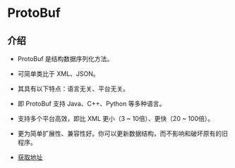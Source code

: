 # ProtoBuf

## 介绍

- ProtoBuf 是结构数据序列化方法。

- 可简单类比于 XML、JSON。

- 其具有以下特点：语言无关、平台无关。

- 即 ProtoBuf 支持 Java、C++、Python 等多种语言。

- 支持多个平台高效，即比 XML 更小（3 ~ 10倍）、更快（20 ~ 100倍）。

- 更为简单扩展性、兼容性好。你可以更新数据结构，而不影响和破坏原有的旧程序。

- [获取地址](https://github.com/protocolbuffers/protobuf)

